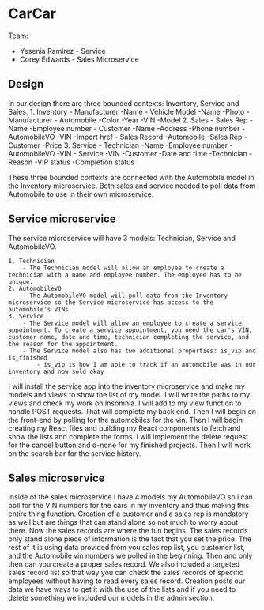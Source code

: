 # CarCar

Team:

* Yesenia Ramirez - Service
* Corey Edwards - Sales Microservice

## Design
In our design there are three bounded contexts: Inventory, Service and Sales.
    1. Inventory
        - Manufacturer
            -Name 
        - Vehicle Model
            -Name
            -Photo
            -Manufacturer 
        - Automobile 
            -Color
            -Year
            -VIN
            -Model
    2. Sales
        - Sales Rep
            -Name
            -Employee number
        - Customer 
            -Name
            -Address
            -Phone number
        - AutomobileVO
            -VIN
            -Import href
        - Sales Record
            -Automobile
            -Sales Rep
            -Customer
            -Price
    3. Service
        - Technician
            -Name
            -Employee number
        - AutomobileVO
            -VIN
        - Service
            -VIN
            -Customer
            -Date and time
            -Technician
            -Reason
            -VIP status
            -Completion status

These three bounded contexts are connected with the Automobile model in the Inventory microservice. Both sales and service needed to poll data from Automobile to use in their own microservice. 


## Service microservice

The service microservice will have 3 models: Technician, Service and AutomobileVO. 

    1. Technician
        - The Technician model will allow an employee to create a technician with a name and employee number. The employee has to be unique. 
    2. AutomobileVO
        - The AutomobileVO model will poll data from the Inventory microservice so the Service microservice has access to the automobile's VINs. 
    3. Service
        - The Service model will allow an employee to create a service appointment. To create a service appointment, you need the car's VIN, customer name, date and time, technician completing the service, and the reason for the appointment. 
        - The Service model also has two additional properties: is_vip and is_finished
            - is_vip is how I am able to track if an automobile was in our inventory and now sold okay

I will install the service app into the inventory microservice and
make my models and views to show the list of my model. I will write 
the paths to my views and check my work on Insomnia. I will add to 
my view function to handle POST requests. That will complete my
back end. Then I will begin on the front-end by polling for the 
automobiles for the vin. Then I will begin creating my React files 
and building my React components to fetch and show the lists and 
complete the forms. I will implement the delete request for the 
cancel button and d-none for my finished projects. Then I will
work on the search bar for the service history. 

## Sales microservice

Inside of the sales microservice i have 4 models my AutomobileVO so i can poll for the VIN numbers for the cars in my inventory and thus making this entire thing function. Creation of a customer and a sales rep is mandatory as well but are things that can stand alone so not much to worry about there. Now the sales records are where the fun begins. The sales records only stand alone piece of information is the fact that you set the price. The rest of it is using data provided from you sales rep list, you customer list, and the Automobile vin numbers we polled in the beginning. Then and only then can you create a proper sales record. We also included a targeted sales record list so that way you can check the sales records of specific employees without having to read every sales record. Creation posts our data we have ways to get it with the use of the lists and if you need to delete something we included our models in the admin section.